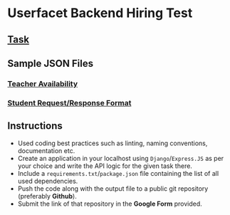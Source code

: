 # Userfacet Backend Hiring Test

## [Task](./task.md)


## Sample JSON Files

### [Teacher Availability](./teacher_availability.json)

### [Student Request/Response Format](./student.md)

## Instructions

- Used coding best practices such as linting, naming conventions, documentation etc.
- Create an application in your localhost using `Django`/`Express.JS` as per your choice and write the API logic for the given task there.
- Include a `requirements.txt`/`package.json` file containing the list of all used dependencies.
- Push the code along with the output file to a public git repository (preferably **Github**).
- Submit the link of that repository in the **Google Form** provided.

